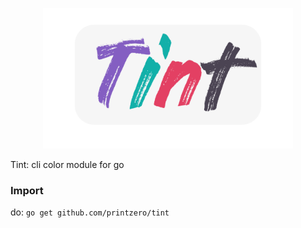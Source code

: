 <p align="center">
    <img src="https://raw.githubusercontent.com/printzero/tint/master/assets/tint_logo.png" width="400" height="225">
</p>

Tint: cli color module for go

### Import

do:
`go get github.com/printzero/tint`
